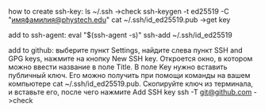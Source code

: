 how to create ssh-key:
ls ~/.ssh   ->check
ssh-keygen -t ed25519 -C "имяфамилия@phystech.edu"
cat ~/.ssh/id_ed25519.pub   ->get key

add to ssh-agent:
eval "$(ssh-agent -s)"
ssh-add ~/.ssh/id_ed25519

add to github:
выберите пункт Settings, найдите слева пункт SSH and GPG keys, нажмите на кнопку New SSH key.
Откроется окно, в котором можно ввести название в поле Title. В поле Key нужно вставить публичный ключ. Его можно получить при помощи команды на вашем компьютере cat ~/.ssh/id_ed25519.pub. Скопируйте ключ из терминала, и вставьте его, после чего нажмите Add SSH key
ssh -T git@github.com   ->check
